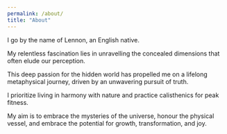 ```yaml
---
permalink: /about/
title: "About"
---
```


I go by the name of Lennon, an English native.

My relentless fascination lies in unravelling the concealed dimensions that often elude our perception.

This deep passion for the hidden world has propelled me on a lifelong metaphysical journey, driven by an unwavering pursuit of truth.

I prioritize living in harmony with nature and practice calisthenics for peak fitness.

My aim is to embrace the mysteries of the universe, honour the physical vessel, and embrace the potential for growth, transformation, and joy.
